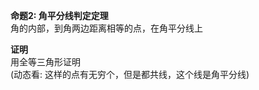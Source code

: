 **命题2: 角平分线判定定理**  
角的内部，到角两边距离相等的点，在角平分线上  
  
**证明**  
用全等三角形证明  
(动态看: 这样的点有无穷个，但是都共线，这个线是角平分线)  
  
